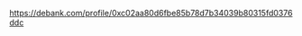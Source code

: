 https://debank.com/profile/0xc02aa80d6fbe85b78d7b34039b80315fd0376ddc

<!-- Auto-update: 2025-10-06T18:40:42.396548 -->
